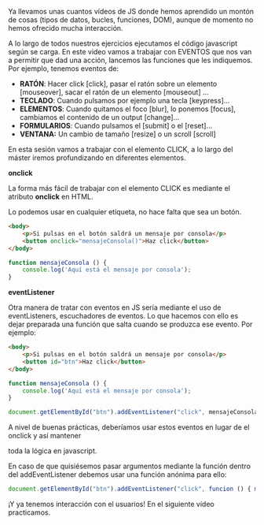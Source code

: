  Ya llevamos unas cuantos vídeos de JS donde hemos aprendido un montón de cosas (tipos de datos, bucles, funciones, DOM), aunque de momento no hemos ofrecido mucha interacción.

A lo largo de todos nuestros ejercicios ejecutamos el código javascript según se carga. En este video vamos a trabajar con EVENTOS que nos van a permitir que dad una acción, lancemos las funciones que les indiquemos. Por ejemplo, tenemos eventos de:

- **RATÓN**: Hacer click [click], pasar el ratón sobre un elemento [mouseover], sacar el ratón de un elemento [mouseout] …
- **TECLADO**: Cuando pulsamos por ejemplo una tecla [keypress]…
- **ELEMENTOS**: Cuando quitamos el foco [blur], lo ponemos [focus], cambiamos el contenido de un output [change]…
- **FORMULARIOS**: Cuando pulsamos el [submit] o el [reset]…
- **VENTANA:** Un cambio de tamaño [resize] o un scroll [scroll]

En esta sesión vamos a trabajar con el elemento CLICK, a lo largo del máster iremos profundizando en diferentes elementos.

**onclick**

La forma más fácil de trabajar con el elemento CLICK es mediante el atributo **onclick** en HTML. 

Lo podemos usar en cualquier etiqueta, no hace falta que sea un botón.

```html
<body>
	<p>Si pulsas en el botón saldrá un mensaje por consola</p> 
	<button onclick="mensajeConsola()">Haz click</button>
</body>
```

```js
function mensajeConsola () {
	console.log('Aquí está el mensaje por consola');
}
```

**eventListener**

Otra manera de tratar con eventos en JS sería mediante el uso de eventListeners, escuchadores de eventos. Lo que hacemos con ello es dejar preparada una función que salta cuando se produzca ese evento. Por ejemplo:

```html
<body>
	<p>Si pulsas en el botón saldrá un mensaje por consola</p> 
	<button id="btn">Haz click</button>
</body>
```

```js
function mensajeConsola () {
	console.log('Aquí está el mensaje por consola');
}

document.getElementById("btn").addEventListener("click", mensajeConsola);
```

A nivel de buenas prácticas, deberíamos usar estos eventos en lugar de el onclick y así mantener

toda la lógica en javascript.

En caso de que quisiésemos pasar argumentos mediante la función dentro del addEventListener debemos usar una función anónima para ello:

```js
document.getElementById("btn").addEventListener("click", funcion () { mensajeConsola ('Hola') });
```

¡Y ya tenemos interacción con el usuarios! En el siguiente vídeo practicamos.
